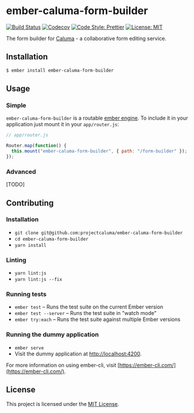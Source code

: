 # ember-caluma-form-builder

[![Build Status](https://travis-ci.com/projectcaluma/ember-caluma-form-builder.svg?branch=master)](https://travis-ci.com/projectcaluma/ember-caluma-form-builder)
[![Codecov](https://codecov.io/gh/projectcaluma/ember-caluma-form-builder/branch/master/graph/badge.svg)](https://codecov.io/gh/projectcaluma/ember-caluma-form-builder)
[![Code Style: Prettier](https://img.shields.io/badge/code_style-prettier-ff69b4.svg)](https://github.com/prettier/prettier)
[![License: MIT](https://img.shields.io/badge/License-MIT-blue.svg)](https://opensource.org/licenses/MIT)

The form builder for [Caluma](https://projectcaluma.github.io) - a collaborative form editing service.

## Installation

```bash
$ ember install ember-caluma-form-builder
```

## Usage

### Simple

`ember-caluma-form-builder` is a routable [ember engine](http://ember-engines.com). To include it in your application just mount it in your `app/router.js`:

```javascript
// app/router.js

Router.map(function() {
  this.mount("ember-caluma-form-builder", { path: "/form-builder" });
});
```

### Advanced

[TODO]

## Contributing

### Installation

- `git clone git@github.com:projectcaluma/ember-caluma-form-builder`
- `cd ember-caluma-form-builder`
- `yarn install`

### Linting

- `yarn lint:js`
- `yarn lint:js --fix`

### Running tests

- `ember test` – Runs the test suite on the current Ember version
- `ember test --server` – Runs the test suite in "watch mode"
- `ember try:each` – Runs the test suite against multiple Ember versions

### Running the dummy application

- `ember serve`
- Visit the dummy application at [http://localhost:4200](http://localhost:4200).

For more information on using ember-cli, visit [https://ember-cli.com/](https://ember-cli.com/).

## License

This project is licensed under the [MIT License](LICENSE.md).
